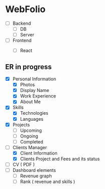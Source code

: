 # WebFolio

- [ ] Backend 
    - [ ] DB
    - [ ] Server 
- [ ] Frontend
    - [ ] React


## ER in progress

- [x] Personal Information
    - [x] Photos
    - [x] Display Name
    - [x] Work Experience
    - [x] About Me
- [x] Skills
    - [x] Technologies
    - [x] Languages
- [x] Projects
    - [ ] Upcoming
    - [ ] Ongoing
    - [ ] Completed
- [ ] Clients Manager
    - [x] Client Information
    - [x] Clients Project and Fees and its status
- [ ] CV ( PDF ) 
- [ ] Dashboard elements
    - [ ] Revenue graph
    - [ ] Rank ( revenue and skills )